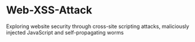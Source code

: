# Web-XSS-Attack
Exploring website security through cross-site scripting attacks, maliciously injected JavaScript and self-propagating worms
